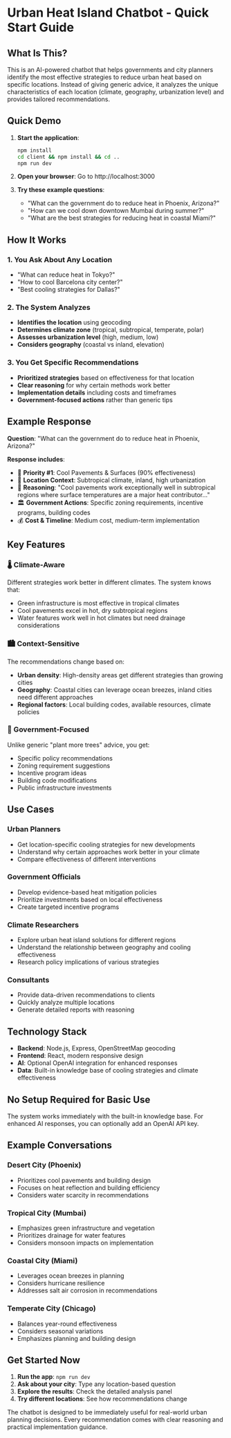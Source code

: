 # Urban Heat Island Chatbot - Quick Start Guide

## What Is This?

This is an AI-powered chatbot that helps governments and city planners identify the most effective strategies to reduce urban heat based on specific locations. Instead of giving generic advice, it analyzes the unique characteristics of each location (climate, geography, urbanization level) and provides tailored recommendations.

## Quick Demo

1. **Start the application**:
   ```bash
   npm install
   cd client && npm install && cd ..
   npm run dev
   ```

2. **Open your browser**: Go to http://localhost:3000

3. **Try these example questions**:
   - "What can the government do to reduce heat in Phoenix, Arizona?"
   - "How can we cool down downtown Mumbai during summer?"
   - "What are the best strategies for reducing heat in coastal Miami?"

## How It Works

### 1. You Ask About Any Location
- "What can reduce heat in Tokyo?"
- "How to cool Barcelona city center?"
- "Best cooling strategies for Dallas?"

### 2. The System Analyzes
- **Identifies the location** using geocoding
- **Determines climate zone** (tropical, subtropical, temperate, polar)
- **Assesses urbanization level** (high, medium, low)
- **Considers geography** (coastal vs inland, elevation)

### 3. You Get Specific Recommendations
- **Prioritized strategies** based on effectiveness for that location
- **Clear reasoning** for why certain methods work better
- **Implementation details** including costs and timeframes
- **Government-focused actions** rather than generic tips

## Example Response

**Question**: "What can the government do to reduce heat in Phoenix, Arizona?"

**Response includes**:
- 🎯 **Priority #1**: Cool Pavements & Surfaces (90% effectiveness)
- 📍 **Location Context**: Subtropical climate, inland, high urbanization
- 🧠 **Reasoning**: "Cool pavements work exceptionally well in subtropical regions where surface temperatures are a major heat contributor..."
- 🏛️ **Government Actions**: Specific zoning requirements, incentive programs, building codes
- 💰 **Cost & Timeline**: Medium cost, medium-term implementation

## Key Features

### 🌡️ Climate-Aware
Different strategies work better in different climates. The system knows that:
- Green infrastructure is most effective in tropical climates
- Cool pavements excel in hot, dry subtropical regions
- Water features work well in hot climates but need drainage considerations

### 🏙️ Context-Sensitive
The recommendations change based on:
- **Urban density**: High-density areas get different strategies than growing cities
- **Geography**: Coastal cities can leverage ocean breezes, inland cities need different approaches
- **Regional factors**: Local building codes, available resources, climate policies

### 🎯 Government-Focused
Unlike generic "plant more trees" advice, you get:
- Specific policy recommendations
- Zoning requirement suggestions
- Incentive program ideas
- Building code modifications
- Public infrastructure investments

## Use Cases

### Urban Planners
- Get location-specific cooling strategies for new developments
- Understand why certain approaches work better in your climate
- Compare effectiveness of different interventions

### Government Officials
- Develop evidence-based heat mitigation policies
- Prioritize investments based on local effectiveness
- Create targeted incentive programs

### Climate Researchers
- Explore urban heat island solutions for different regions
- Understand the relationship between geography and cooling effectiveness
- Research policy implications of various strategies

### Consultants
- Provide data-driven recommendations to clients
- Quickly analyze multiple locations
- Generate detailed reports with reasoning

## Technology Stack

- **Backend**: Node.js, Express, OpenStreetMap geocoding
- **Frontend**: React, modern responsive design
- **AI**: Optional OpenAI integration for enhanced responses
- **Data**: Built-in knowledge base of cooling strategies and climate effectiveness

## No Setup Required for Basic Use

The system works immediately with the built-in knowledge base. For enhanced AI responses, you can optionally add an OpenAI API key.

## Example Conversations

### Desert City (Phoenix)
- Prioritizes cool pavements and building design
- Focuses on heat reflection and building efficiency
- Considers water scarcity in recommendations

### Tropical City (Mumbai)
- Emphasizes green infrastructure and vegetation
- Prioritizes drainage for water features
- Considers monsoon impacts on implementation

### Coastal City (Miami)
- Leverages ocean breezes in planning
- Considers hurricane resilience
- Addresses salt air corrosion in recommendations

### Temperate City (Chicago)
- Balances year-round effectiveness
- Considers seasonal variations
- Emphasizes planning and building design

## Get Started Now

1. **Run the app**: `npm run dev`
2. **Ask about your city**: Type any location-based question
3. **Explore the results**: Check the detailed analysis panel
4. **Try different locations**: See how recommendations change

The chatbot is designed to be immediately useful for real-world urban planning decisions. Every recommendation comes with clear reasoning and practical implementation guidance.
